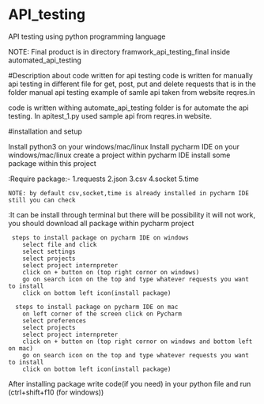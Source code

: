 # API_testing
API testing using python programming language

NOTE: Final product is in directory framwork_api_testing_final inside automated_api_testing


#Description about code written for api testing
code is written for manually api testing in different file for get, post, put and delete requests that is in the folder manual api testing example of samle api taken from website reqres.in

code is written withing automate_api_testing folder is for automate the api testing. In apitest_1.py used sample api from reqres.in website.


#installation and setup

Install python3 on your windows/mac/linux
Install pycharm IDE on your windows/mac/linux
create a project within pycharm IDE
install some package within this project

  :Require package:-
    1.requests
    2.json
    3.csv
    4.socket
    5.time
    
    NOTE: by default csv,socket,time is already installed in pycharm IDE still you can check 
  :It can be install through terminal but there will be possibility it will not work, you should download all package within pycharm project 
  
     steps to install package on pycharm IDE on windows
        select file and click
        select settings
        select projects
        select project internpreter 
        click on + button on (top right cornor on windows)
        go on search icon on the top and type whatever requests you want to install 
        click on bottom left icon(install package)
        
      steps to install package on pycharm IDE on mac
        on left corner of the screen click on Pycharm
        select preferences
        select projects
        select project internpreter 
        click on + button on (top right cornor on windows and bottom left on mac)
        go on search icon on the top and type whatever requests you want to install 
        click on bottom left icon(install package)
        
      
 
 After installing package write code(if you need) in your python file and run (ctrl+shift+f10 (for windows))
